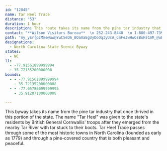 ```yaml
---
id: "12845"
name: Tar Heel Trace
distance: "53"
duration: 1 hour
description: This route takes its name from the pine tar industry that once thrived in this portion of the state.
contact: "**Wilson Visitors Bureau**  \n 252-243-8440  \n 1-800-497-7398  \n\n"
path: "my_yEr{pzMme@uw@YuCSeDA_BOaAaEgUyDoOqIyUcA_CmFeJwHwOsBoHsCmM_@uEIsCHyEXaDdAyHx@aJh@uMRqChGua@`J_g@lAaMX{EEmDgBk\\KgEDyEnC}z@NgJEyBoMqeCe@mFiDwRcMgp@gOcy@}XgdAcAeFqHmf@ic@alBiBqFwCwGkr@}}A}c@ov@kBsDs@gC_@qCC{GHmKaEiV_FiLyCaJmGo^oFkMkDsEwUqUsEyHaIyNeCsEeA}GuDs_@sDa^yF}]sBsQmD_a@aBiKiCcK_Pqa@mGgTM{F~@wJdCsPtAeJWuYoH}UyHoUmCyIVwHlJm\\hLua@dBoEE_d@lWok@|LsVvBsHx@kWtBcb@vD}e@jDqPr@gGVu]DkNB}KAsHYuIy@sEoRgn@_AkCuHcQs@aCa@sCMiMK}A_@mBm@sByCiGkJ}_@ec@}aBcDoQaA{JyFev@s@cG}Gy^}WeuAuAqFmd@_`BaLi`@yA{GaCwNq@mI]qUl@k_As@yIUqA}@iEoBqGaHoM}FqLqCyEsFuL}AaFyCsEgDsGsByJkBqNaHmx@yCqZiPqw@mDcIyEsGcNaNkBaBkm@mm@uFqDuSwLaY{OoDgDuMaQ}DgE{EsDeWaN}EyCwCgCsDuEyB}EcBuHuFik@k@sDoAaFgAsCiCqFsCsD}AsAwL{HsVwLaDqBuDgDyLoLmIuLaEaI_Nw_@kV{t@aEwKeJaRsYeb@qJuNmWga@qFqJuAoB}i@so@}BeDcA{B_AsCi@mC_@yDE{EJeEhE{c@p@}WWsEYeAuEam@_@uDwGif@iAwMyAkW{AuSiAmJ}DoS_AaEeBaNaH{jAE_CHgEbHydAb@aFlDmT~CyV`Eqa@lDe[DsBIcTSgVk@uH}Fsm@SiCCqBtEoe@JyC?yBfDcBlFuDta@mb@zIsJz@mAtIu[nA}FH}BTuc@TsBb@eBbBaDrQwX~AmE~Nmj@|BaMdNwgA~@gDjAyDzJeWhAaC|@gAvDwDl\\}XbCiC~BeFfHqZb@aDBkASwToC}|A}@uq@RsDfI}Yb@{Dc@uRUcPSyFUeFqC_We@_ICeALaBhCwMpKkf@r@eBt@uAxAkBvTiTvU{RzBaCbBuCnAqDr@qC`Kah@fB{Ct@e@pFaG|CqCzMqKdBeB"
designations:
  - North Carolina State Scenic Byway
states:
  - NC
ll:
  - -77.91561899999994
  - 35.72135200000008
bounds:
  - - -77.91561899999994
    - 35.72135200000008
  - - -77.05786099999995
    - 35.91207100000008

---
```


<p>This byway takes its name from the pine tar industry that once thrived in this portion of the state.  The name "Tar Heel" was given to the state's residents by British General Cornwallis' troops after they emerged from the nearby Tar River with tar stuck to their boots.   Tar Heel Trace passes through some of the most historic towns in North Carolina (founded as early as 1779) and through a pine-covered country that is both pleasant and peaceful. </p>

